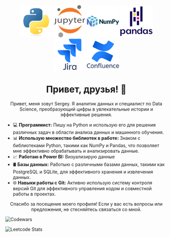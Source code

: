 <p align="center">
<img src="https://raw.githubusercontent.com/devicons/devicon/master/icons/python/python-original.svg" alt="Python" width="100" height="100"/>
<img src="https://raw.githubusercontent.com/devicons/devicon/master/icons/jupyter/jupyter-original-wordmark.svg" alt="Jupyter" width="100" height="100"/>
<img src="https://raw.githubusercontent.com/devicons/devicon/master/icons/numpy/numpy-original-wordmark.svg" alt="NumPy" width="100" height="100"/>
<img src="https://raw.githubusercontent.com/devicons/devicon/master/icons/pandas/pandas-original-wordmark.svg" alt="Pandas" width="100" height="100"/>
<img src="https://raw.githubusercontent.com/devicons/devicon/master/icons/jira/jira-original-wordmark.svg" alt="Jira" width="100" height="100"/>
<img src="https://raw.githubusercontent.com/devicons/devicon/master/icons/confluence/confluence-original-wordmark.svg" alt="Confluence" width="100" height="100"/>
</p>

<h1 align="center">Привет, друзья! 👋</h1>

<p align="center">Привет, меня зовут Sergey. Я аналитик данных и специалист по Data Science, преобразующий цифры в увлекательные истории и эффективные решения.</p>

<ul>
<li>💻 <strong>Программист:</strong> Пишу на Python и использую его для решения различных задач в области анализа данных и машинного обучения.</li>
<li>📊 <strong>Использую множество библиотек в работе:</strong> Знаком с библиотеками Python, такими как NumPy и Pandas, что позволяет мне эффективно обрабатывать и анализировать данные.</li>
<li>📈 <strong>Работаю в Power BI:</strong> Визуализирую данные </li>
<li>🛢️ <strong>Базы данных:</strong> Работыю с различными базами данных, такими как PostgreSQL и SQLite, для эффективного хранения и извлечения данных.</li>
<li>🌐 <strong>Навыки работы с Git:</strong> Активно использую систему контроля версий Git для эффективного управления кодом и совместной работы в проектах.</li>
</ul>

<p align="center">Спасибо за посещение моего профиля! Если у вас есть вопросы или предложения, не стесняйтесь связаться со мной.</p>



  ![Codewars](https://github.r2v.ch/codewars?user=Sergista&stroke=%23BB432C)
  
  ![Leetcode Stats](https://leetcard.Sergista/Sergista?ext=activity)
